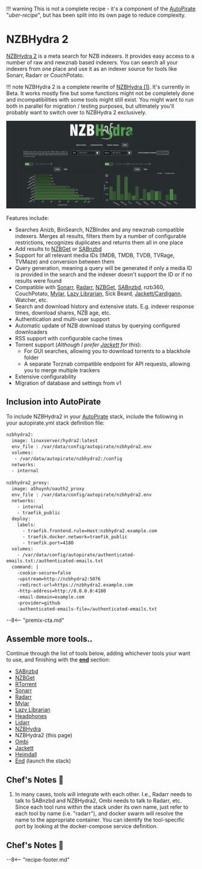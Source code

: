 !!! warning
This is not a complete recipe - it's a component of the [AutoPirate](/recipes/autopirate/) "_uber-recipe_", but has been split into its own page to reduce complexity.

# NZBHydra 2

[NZBHydra 2](https://github.com/theotherp/nzbhydra2) is a meta search for NZB indexers. It provides easy access to a number of raw and newznab based indexers. You can search all your indexers from one place and use it as an indexer source for tools like Sonarr, Radarr or CouchPotato.

!!! note
NZBHydra 2 is a complete rewrite of [NZBHydra (1)](/recipes/autopirate/nzbhydra/). It's currently in Beta. It works mostly fine but some functions might not be completely done and incompatibilities with some tools might still exist. You might want to run both in parallel for migration / testing purposes, but ultimately you'll probably want to switch over to NZBHydra 2 exclusively.

![NZBHydra Screenshot](../../images/nzbhydra2.png)

Features include:

- Searches Anizb, BinSearch, NZBIndex and any newznab compatible indexers. Merges all results, filters them by a number of configurable restrictions, recognizes duplicates and returns them all in one place
- Add results to [NZBGet](/recipes/autopirate/nzbget/) or [SABnzbd](/recipes/autopirate/sabnzbd/)
- Support for all relevant media IDs (IMDB, TMDB, TVDB, TVRage, TVMaze) and conversion between them
- Query generation, meaning a query will be generated if only a media ID is provided in the search and the indexer doesn't support the ID or if no results were found
- Compatible with [Sonarr](/recipes/autopirate/sonarr/), [Radarr](/recipes/autopirate/radarr/), [NZBGet](/recipes/autopirate/nzbget.md), [SABnzbd](/recipes/autopirate/sabnzbd/), nzb360, CouchPotato, [Mylar](/recipes/autopirate/mylar/), [Lazy Librarian](/recipes/autopirate/lazylibrarian/), Sick Beard, [Jackett/Cardigann](/recipes/autopirate/jackett/), Watcher, etc.
- Search and download history and extensive stats. E.g. indexer response times, download shares, NZB age, etc.
- Authentication and multi-user support
- Automatic update of NZB download status by querying configured downloaders
- RSS support with configurable cache times
- Torrent support (_Although I prefer [Jackett](/recipes/autopirate/jackett/) for this_):
  - For GUI searches, allowing you to download torrents to a blackhole folder
  - A separate Torznab compatible endpoint for API requests, allowing you to merge multiple trackers
- Extensive configurability
- Migration of database and settings from v1

## Inclusion into AutoPirate

To include NZBHydra2 in your [AutoPirate](/recipes/autopirate/) stack, include the following in your autopirate.yml stack definition file:

```
nzbhydra2:
  image: linuxserver/hydra2:latest
  env_file : /var/data/config/autopirate/nzbhydra2.env
  volumes:
   - /var/data/autopirate/nzbhydra2:/config
  networks:
  - internal

nzbhydra2_proxy:
  image: a5huynh/oauth2_proxy
  env_file : /var/data/config/autopirate/nzbhydra2.env
  networks:
    - internal
    - traefik_public
  deploy:
    labels:
      - traefik.frontend.rule=Host:nzbhydra2.example.com
      - traefik.docker.network=traefik_public
      - traefik.port=4180
  volumes:
    - /var/data/config/autopirate/authenticated-emails.txt:/authenticated-emails.txt
  command: |
    -cookie-secure=false
    -upstream=http://nzbhydra2:5076
    -redirect-url=https://nzbhydra2.example.com
    -http-address=http://0.0.0.0:4180
    -email-domain=example.com
    -provider=github
    -authenticated-emails-file=/authenticated-emails.txt
```

--8<-- "premix-cta.md"

## Assemble more tools..

Continue through the list of tools below, adding whichever tools your want to use, and finishing with the **[end](/recipes/autopirate/end/)** section:

- [SABnzbd](/recipes/autopirate/sabnzbd.md)
- [NZBGet](/recipes/autopirate/nzbget.md)
- [RTorrent](/recipes/autopirate/rtorrent/)
- [Sonarr](/recipes/autopirate/sonarr/)
- [Radarr](/recipes/autopirate/radarr/)
- [Mylar](/recipes/autopirate/mylar/)
- [Lazy Librarian](/recipes/autopirate/lazylibrarian/)
- [Headphones](/recipes/autopirate/headphones/)
- [Lidarr](/recipes/autopirate/lidarr/)
- [NZBHydra](/recipes/autopirate/nzbhydra/)
- NZBHydra2 (this page)
- [Ombi](/recipes/autopirate/ombi/)
- [Jackett](/recipes/autopirate/jackett/)
- [Heimdall](/recipes/autopirate/heimdall/)
- [End](/recipes/autopirate/end/) (launch the stack)

## Chef's Notes 📓

1. In many cases, tools will integrate with each other. I.e., Radarr needs to talk to SABnzbd and NZBHydra2, Ombi needs to talk to Radarr, etc. Since each tool runs within the stack under its own name, just refer to each tool by name (i.e. "radarr"), and docker swarm will resolve the name to the appropriate container. You can identify the tool-specific port by looking at the docker-compose service definition.


## Chef's Notes 📓

[^1]: In many cases, tools will integrate with each other. I.e., Radarr needs to talk to SABnzbd and NZBHydra, Ombi needs to talk to Radarr, etc. Since each tool runs within the stack under its own name, just refer to each tool by name (i.e. "radarr"), and docker swarm will resolve the name to the appropriate container. You can identify the tool-specific port by looking at the docker-compose service definition.
[^2]: Note that NZBHydra2 _can_ co-exist with NZBHydra (1), but if you want your tools (Sonarr, Radarr, etc) to use NZBHydra2, you'll need to change both the target hostname (_to "hydra2"_) and the target port (_to 5076_).

--8<-- "recipe-footer.md"
